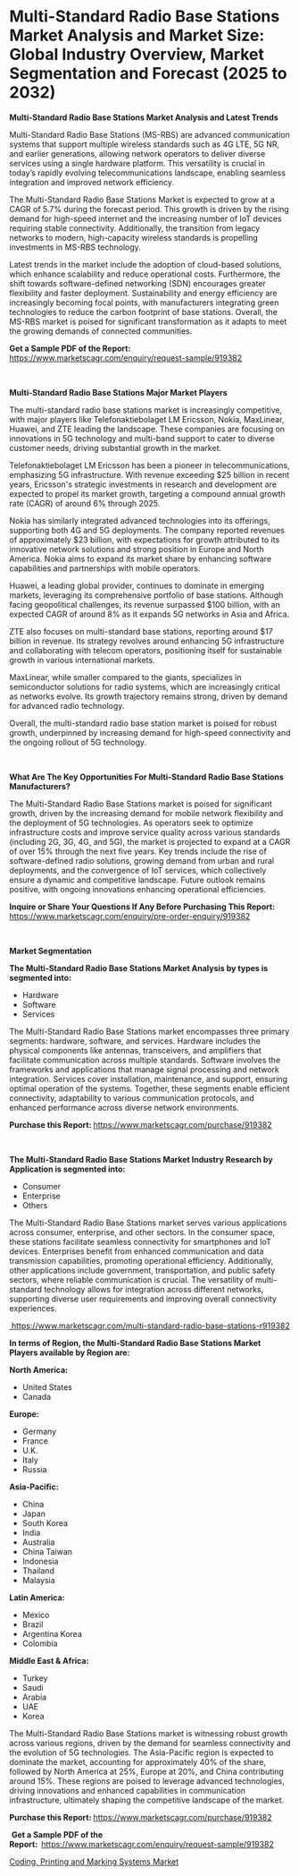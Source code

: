 <p><h1>Multi-Standard Radio Base Stations Market Analysis and Market Size: Global Industry Overview, Market Segmentation and Forecast (2025 to 2032)</h1></p><p><strong>Multi-Standard Radio Base Stations Market Analysis and Latest Trends</strong></p>
<p><p>Multi-Standard Radio Base Stations (MS-RBS) are advanced communication systems that support multiple wireless standards such as 4G LTE, 5G NR, and earlier generations, allowing network operators to deliver diverse services using a single hardware platform. This versatility is crucial in today’s rapidly evolving telecommunications landscape, enabling seamless integration and improved network efficiency.</p><p>The Multi-Standard Radio Base Stations Market is expected to grow at a CAGR of 5.7% during the forecast period. This growth is driven by the rising demand for high-speed internet and the increasing number of IoT devices requiring stable connectivity. Additionally, the transition from legacy networks to modern, high-capacity wireless standards is propelling investments in MS-RBS technology.</p><p>Latest trends in the market include the adoption of cloud-based solutions, which enhance scalability and reduce operational costs. Furthermore, the shift towards software-defined networking (SDN) encourages greater flexibility and faster deployment. Sustainability and energy efficiency are increasingly becoming focal points, with manufacturers integrating green technologies to reduce the carbon footprint of base stations. Overall, the MS-RBS market is poised for significant transformation as it adapts to meet the growing demands of connected communities.</p></p>
<p><strong>Get a Sample PDF of the Report:&nbsp;</strong> <a href="https://www.marketscagr.com/enquiry/request-sample/919382?utm_campaign=1126&utm_medium=2&utm_source=Github&utm_content=ia&utm_term=08042025&utm_id=multi-standard-radio-base-stations">https://www.marketscagr.com/enquiry/request-sample/919382</a></p>
<p>&nbsp;</p>
<p><strong>Multi-Standard Radio Base Stations Major Market Players</strong></p>
<p><p>The multi-standard radio base stations market is increasingly competitive, with major players like Telefonaktiebolaget LM Ericsson, Nokia, MaxLinear, Huawei, and ZTE leading the landscape. These companies are focusing on innovations in 5G technology and multi-band support to cater to diverse customer needs, driving substantial growth in the market.</p><p>Telefonaktiebolaget LM Ericsson has been a pioneer in telecommunications, emphasizing 5G infrastructure. With revenue exceeding $25 billion in recent years, Ericsson's strategic investments in research and development are expected to propel its market growth, targeting a compound annual growth rate (CAGR) of around 6% through 2025.</p><p>Nokia has similarly integrated advanced technologies into its offerings, supporting both 4G and 5G deployments. The company reported revenues of approximately $23 billion, with expectations for growth attributed to its innovative network solutions and strong position in Europe and North America. Nokia aims to expand its market share by enhancing software capabilities and partnerships with mobile operators.</p><p>Huawei, a leading global provider, continues to dominate in emerging markets, leveraging its comprehensive portfolio of base stations. Although facing geopolitical challenges, its revenue surpassed $100 billion, with an expected CAGR of around 8% as it expands 5G networks in Asia and Africa.</p><p>ZTE also focuses on multi-standard base stations, reporting around $17 billion in revenue. Its strategy revolves around enhancing 5G infrastructure and collaborating with telecom operators, positioning itself for sustainable growth in various international markets.</p><p>MaxLinear, while smaller compared to the giants, specializes in semiconductor solutions for radio systems, which are increasingly critical as networks evolve. Its growth trajectory remains strong, driven by demand for advanced radio technology.</p><p>Overall, the multi-standard radio base station market is poised for robust growth, underpinned by increasing demand for high-speed connectivity and the ongoing rollout of 5G technology.</p></p>
<p>&nbsp;</p>
<p><strong>What Are The Key Opportunities For Multi-Standard Radio Base Stations Manufacturers?</strong></p>
<p><p>The Multi-Standard Radio Base Stations market is poised for significant growth, driven by the increasing demand for mobile network flexibility and the deployment of 5G technologies. As operators seek to optimize infrastructure costs and improve service quality across various standards (including 2G, 3G, 4G, and 5G), the market is projected to expand at a CAGR of over 15% through the next five years. Key trends include the rise of software-defined radio solutions, growing demand from urban and rural deployments, and the convergence of IoT services, which collectively ensure a dynamic and competitive landscape. Future outlook remains positive, with ongoing innovations enhancing operational efficiencies.</p></p>
<p><strong>Inquire or Share Your Questions If Any Before Purchasing This Report:</strong> <a href="https://www.marketscagr.com/enquiry/pre-order-enquiry/919382?utm_campaign=1126&utm_medium=2&utm_source=Github&utm_content=ia&utm_term=08042025&utm_id=multi-standard-radio-base-stations">https://www.marketscagr.com/enquiry/pre-order-enquiry/919382</a></p>
<p>&nbsp;</p>
<p><strong>Market Segmentation</strong></p>
<p><strong>The Multi-Standard Radio Base Stations Market Analysis by types is segmented into:</strong></p>
<p><ul><li>Hardware</li><li>Software</li><li>Services</li></ul></p>
<p><p>The Multi-Standard Radio Base Stations market encompasses three primary segments: hardware, software, and services. Hardware includes the physical components like antennas, transceivers, and amplifiers that facilitate communication across multiple standards. Software involves the frameworks and applications that manage signal processing and network integration. Services cover installation, maintenance, and support, ensuring optimal operation of the systems. Together, these segments enable efficient connectivity, adaptability to various communication protocols, and enhanced performance across diverse network environments.</p></p>
<p><strong>Purchase this Report:&nbsp;</strong><a href="https://www.marketscagr.com/purchase/919382?utm_campaign=1126&utm_medium=2&utm_source=Github&utm_content=ia&utm_term=08042025&utm_id=multi-standard-radio-base-stations">https://www.marketscagr.com/purchase/919382</a></p>
<p>&nbsp;</p>
<p><strong>The Multi-Standard Radio Base Stations Market Industry Research by Application is segmented into:</strong></p>
<p><ul><li>Consumer</li><li>Enterprise</li><li>Others</li></ul></p>
<p><p>The Multi-Standard Radio Base Stations market serves various applications across consumer, enterprise, and other sectors. In the consumer space, these stations facilitate seamless connectivity for smartphones and IoT devices. Enterprises benefit from enhanced communication and data transmission capabilities, promoting operational efficiency. Additionally, other applications include government, transportation, and public safety sectors, where reliable communication is crucial. The versatility of multi-standard technology allows for integration across different networks, supporting diverse user requirements and improving overall connectivity experiences.</p></p>
<p><a href="https://www.marketscagr.com/multi-standard-radio-base-stations-r919382?utm_campaign=1126&utm_medium=2&utm_source=Github&utm_content=ia&utm_term=08042025&utm_id=multi-standard-radio-base-stations">&nbsp;https://www.marketscagr.com/multi-standard-radio-base-stations-r919382</a></p>
<p><strong>In terms of Region, the Multi-Standard Radio Base Stations Market Players available by Region are:</strong></p>
<p>
    <p> <strong> North America: </strong>
        <ul>
            <li>United States</li>
            <li>Canada</li>
        </ul>
        </p> 
    <p> <strong> Europe: </strong>
        <ul>
            <li>Germany</li>
            <li>France</li>
            <li>U.K.</li>
            <li>Italy</li>
            <li>Russia</li>
        </ul>
        </p> 
    <p> <strong> Asia-Pacific: </strong>
        <ul>
            <li>China</li>
            <li>Japan</li>
            <li>South Korea</li>
            <li>India</li>
            <li>Australia</li>
            <li>China Taiwan</li>
            <li>Indonesia</li>
            <li>Thailand</li>
            <li>Malaysia</li>
        </ul>
        </p> 
    <p> <strong> Latin America: </strong>
        <ul>
            <li>Mexico</li>
            <li>Brazil</li>
            <li>Argentina Korea</li>
            <li>Colombia</li>
        </ul>
        </p> 
    <p> <strong> Middle East & Africa: </strong>
        <ul>
            <li>Turkey</li>
            <li>Saudi</li>
            <li>Arabia</li>
            <li>UAE</li>
            <li>Korea</li>
        </ul>
    </p>
    </p>
<p><p>The Multi-Standard Radio Base Stations market is witnessing robust growth across various regions, driven by the demand for seamless connectivity and the evolution of 5G technologies. The Asia-Pacific region is expected to dominate the market, accounting for approximately 40% of the share, followed by North America at 25%, Europe at 20%, and China contributing around 15%. These regions are poised to leverage advanced technologies, driving innovations and enhanced capabilities in communication infrastructure, ultimately shaping the competitive landscape of the market.</p></p>
<p><strong>Purchase this Report: </strong><a href="https://www.marketscagr.com/purchase/919382?utm_campaign=1126&utm_medium=2&utm_source=Github&utm_content=ia&utm_term=08042025&utm_id=multi-standard-radio-base-stations">https://www.marketscagr.com/purchase/919382</a></p>
<p>&nbsp;<strong>Get a Sample PDF of the Report:&nbsp;&nbsp;</strong><a href="https://www.marketscagr.com/enquiry/request-sample/919382?utm_campaign=1126&utm_medium=2&utm_source=Github&utm_content=ia&utm_term=08042025&utm_id=multi-standard-radio-base-stations">https://www.marketscagr.com/enquiry/request-sample/919382</a></p>
<p><strong></strong></p>
<p><p><a href="https://github.com/julyju69/Market-Research-Report-List-6/blob/main/coding-printing-and-marking-systems-market.md?utm_campaign=1126&utm_medium=2&utm_source=Github&utm_content=ia&utm_term=08042025&utm_id=multi-standard-radio-base-stations">Coding, Printing and Marking Systems Market</a></p></p>